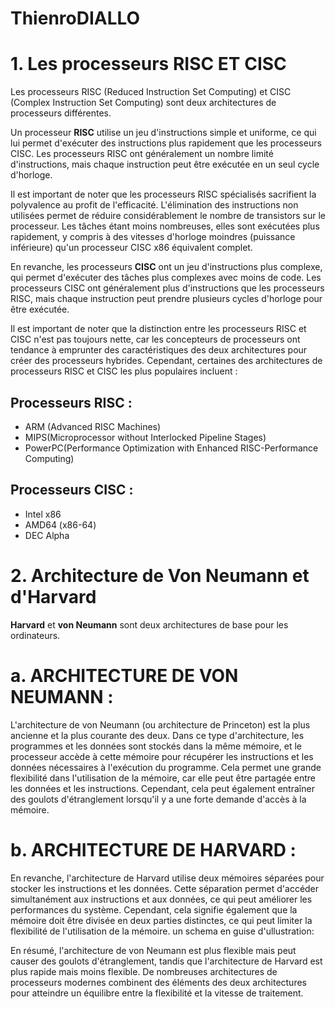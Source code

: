 # ThienroDIALLO


# 1. Les processeurs **RISC ET CISC**
Les processeurs RISC (Reduced Instruction Set Computing) et CISC (Complex Instruction Set Computing) sont deux architectures de processeurs différentes.

Un processeur **RISC** utilise un jeu d'instructions simple et uniforme, ce qui lui permet d'exécuter des instructions plus rapidement que les processeurs CISC. Les processeurs RISC ont généralement un nombre limité d'instructions, mais chaque instruction peut être exécutée en un seul cycle d'horloge.

Il est important de noter que les processeurs RISC spécialisés sacrifient la polyvalence au profit de l'efficacité. L'élimination des instructions non utilisées permet de réduire considérablement le nombre de transistors sur le processeur. Les tâches étant moins nombreuses, elles sont exécutées plus rapidement, y compris à des vitesses d'horloge moindres (puissance inférieure) qu'un processeur CISC x86 équivalent complet.

En revanche, les processeurs **CISC** ont un jeu d'instructions plus complexe, qui permet d'exécuter des tâches plus complexes avec moins de code. Les processeurs CISC ont généralement plus d'instructions que les processeurs RISC, mais chaque instruction peut prendre plusieurs cycles d'horloge pour être exécutée.

Il est important de noter que la distinction entre les processeurs RISC et CISC n'est pas toujours nette, car les concepteurs de processeurs ont tendance à emprunter des caractéristiques des deux architectures pour créer des processeurs hybrides. Cependant, certaines des architectures de processeurs RISC et CISC les plus populaires incluent :

## Processeurs **RISC** :
* ARM (Advanced RISC Machines)
* MIPS(Microprocessor without Interlocked Pipeline Stages)
* PowerPC(Performance Optimization with Enhanced RISC-Performance Computing)

## Processeurs **CISC** :
* Intel x86
* AMD64 (x86-64)
* DEC Alpha

# 2. Architecture de Von Neumann et d'Harvard

**Harvard** et **von Neumann** sont deux architectures de base pour les ordinateurs.

# a. ARCHITECTURE DE VON NEUMANN :
L'architecture de von Neumann (ou architecture de Princeton) est la plus ancienne et la plus courante des deux. Dans ce type d'architecture, les programmes et les données sont stockés dans la même mémoire, et le processeur accède à cette mémoire pour récupérer les instructions et les données nécessaires à l'exécution du programme. Cela permet une grande flexibilité dans l'utilisation de la mémoire, car elle peut être partagée entre les données et les instructions. Cependant, cela peut également entraîner des goulots d'étranglement lorsqu'il y a une forte demande d'accès à la mémoire.

# b. ARCHITECTURE DE HARVARD :
En revanche, l'architecture de Harvard utilise deux mémoires séparées pour stocker les instructions et les données. Cette séparation permet d'accéder simultanément aux instructions et aux données, ce qui peut améliorer les performances du système. Cependant, cela signifie également que la mémoire doit être divisée en deux parties distinctes, ce qui peut limiter la flexibilité de l'utilisation de la mémoire.
un schema en guise d'ullustration:


En résumé, l'architecture de von Neumann est plus flexible mais peut causer des goulots d'étranglement, tandis que l'architecture de Harvard est plus rapide mais moins flexible. De nombreuses architectures de processeurs modernes combinent des éléments des deux architectures pour atteindre un équilibre entre la flexibilité et la vitesse de traitement.



